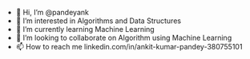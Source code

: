 - 👋 Hi, I’m @pandeyank
- 👀 I’m interested in Algorithms and Data Structures
- 🌱 I’m currently learning Machine Learning
- 💞️ I’m looking to collaborate on Algorithm using Machine Learning
- 📫 How to reach me linkedin.com/in/ankit-kumar-pandey-380755101 

<!---
pandeyank/pandeyank is a ✨ special ✨ repository because its `README.md` (this file) appears on your GitHub profile.
You can click the Preview link to take a look at your changes.
--->
